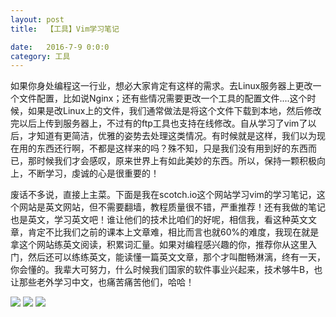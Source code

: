 ```yaml
---
layout: post
title:  【工具】Vim学习笔记

date:   2016-7-9 0:0:0
category: 工具
---
```


如果你身处编程这一行业，想必大家肯定有这样的需求。去Linux服务器上更改一个文件配置，比如说Nginx；还有些情况需要更改一个工具的配置文件....这个时候，如果是改Linux上的文件，我们通常做法是将这个文件下载到本地，然后修改完以后上传到服务器上，不过有的ftp工具也支持在线修改。自从学习了vim了以后，才知道有更简洁，优雅的姿势去处理这类情况。有时候就是这样，我们以为现在用的东西还行啊，不都是这样来的吗？殊不知，只是我们没有用到好的东西而已，那时候我们才会感叹，原来世界上有如此美妙的东西。所以，保持一颗积极向上，不断学习，虔诚的心是很重要的！

废话不多说，直接上主菜。下面是我在scotch.io这个网站学习vim的学习笔记，这个网站是英文网站，但不需要翻墙，教程质量很不错，严重推荐！还有我做的笔记也是英文，学习英文吧！谁让他们的技术比咱们的好呢，相信我，看这种英文文章，肯定不比我们之前的课本上文章难，相比而言也就60%的难度，我现在就是拿这个网站练英文阅读，积累词汇量。如果对编程感兴趣的你，推荐你从这里入门，然后还可以练练英文，能读懂一篇英文文章，那个才叫酣畅淋漓，终有一天，你会懂的。我辈大可努力，什么时候我们国家的软件事业兴起来，技术够牛B，也让那些老外学习中文，也痛苦痛苦他们，哈哈！

![](https://cloud.githubusercontent.com/assets/10320179/16705213/811470ee-45b5-11e6-9c1b-36ce2beb2c1a.png)
![](https://cloud.githubusercontent.com/assets/10320179/16705212/8113c996-45b5-11e6-85ed-95b29b1bde82.png)
![](https://cloud.githubusercontent.com/assets/10320179/16705214/8115d2ea-45b5-11e6-8227-4abc8fc5300e.png)



